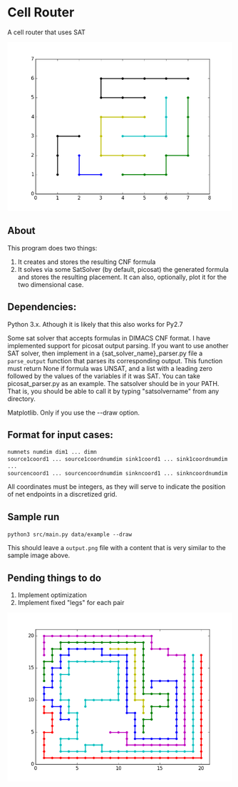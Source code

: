 # Cell Router
A cell router that uses SAT

![example](example.png "Find this example in data/example")

## About

This program does two things:
1) It creates and stores the resulting CNF formula
2) It solves via some SatSolver (by default, picosat) the generated formula
   and stores the resulting placement. It can also, optionally, plot it
   for the two dimensional case.


## Dependencies:

Python 3.x. Athough it is likely that this also works for Py2.7

Some sat solver that accepts formulas in DIMACS CNF format. I have implemented support for picosat output parsing. If you want to use another SAT solver, then implement in a {sat_solver_name}_parser.py file a `parse_output` function that parses its corresponding output.
This function must return None if formula was UNSAT, and a list with a leading zero followed by the values of the variables if it was SAT.
You can take picosat_parser.py as an example.
The satsolver should be in your PATH. That is, you should be able to call it by typing "satsolvername" from any directory.

Matplotlib. Only if you use the --draw option.

## Format for input cases:

```
numnets numdim dim1 ... dimn
source1coord1 ... source1coordnumdim sink1coord1 ... sink1coordnumdim
...
sourcencoord1 ... sourcencoordnumdim sinkncoord1 ... sinkncoordnumdim
```

All coordinates must be integers, as they will serve to indicate the position of net endpoints in a discretized grid.

## Sample run
`python3 src/main.py data/example --draw`

This should leave a `output.png` file with a content that is very
similar to the sample image above.

## Pending things to do
1) Implement optimization
2) Implement fixed "legs" for each pair





![example](example2.png "Find this example in data/example2")
